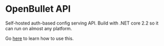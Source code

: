 # OpenBullet API
Self-hosted auth-based config serving API. Build with .NET core 2.2 so it can run on almost any platform.

Go [here](https://openbullet.github.io/ob1/remote.html) to learn how to use this.

